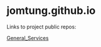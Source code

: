 jomtung.github.io
=================
Links to project public repos:

[General_Services](http://jomtung.github.io/General_Services)
